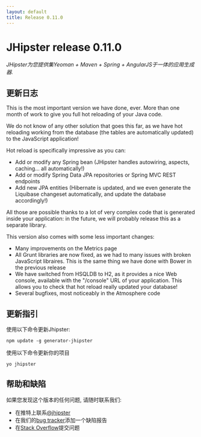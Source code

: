 ```yaml
---
layout: default
title: Release 0.11.0
---
```


JHipster release 0.11.0
==================

*JHipster为您提供集Yeoman + Maven + Spring + AngularJS于一体的应用生成器.*

更新日志
----------

This is the most important version we have done, ever. More than one month of work to give you full hot reloading of your Java code.

We do not know of any other solution that goes this far, as we have hot reloading working from the database (the tables are automatically updated) to the JavaScript application!

Hot reload is specifically impressive as you can:

- Add or modify any Spring bean (JHipster handles autowiring, aspects, caching... all automatically!)
- Add or modify Spring Data JPA repositories or Spring MVC REST endpoints
- Add new JPA entities (Hibernate is updated, and we even generate the Liquibase changeset automatically, and update the database accordingly!)

All those are possible thanks to a lot of very complex code that is generated inside your application: in the future, we will probably release this as a separate library.

This version also comes with some less important changes:

- Many improvements on the Metrics page
- All Grunt libraries are now fixed, as we had to many issues with broken JavaScript libraires. This is the same thing we have done with Bower in the previous release
- We have switched from HSQLDB to H2, as it provides a nice Web console, available with the "/console" URL of your application. This allows you to check that hot reload really updated your database!
- Several bugfixes, most noticeably in the Atmosphere code

更新指引
------------

使用以下命令更新Jhipster:

```
npm update -g generator-jhipster
```

使用以下命令更新你的项目

```
yo jhipster
```

帮助和缺陷
--------------

如果您发现这个版本的任何问题, 请随时联系我们:

- 在推特上联系[@jhipster](https://twitter.com/jhipster)
- 在我们的[bug tracker](https://github.com/jhipster/generator-jhipster/issues?state=open)添加一个缺陷报告
- 在[Stack Overflow](http://stackoverflow.com/tags/jhipster/info)提交问题
